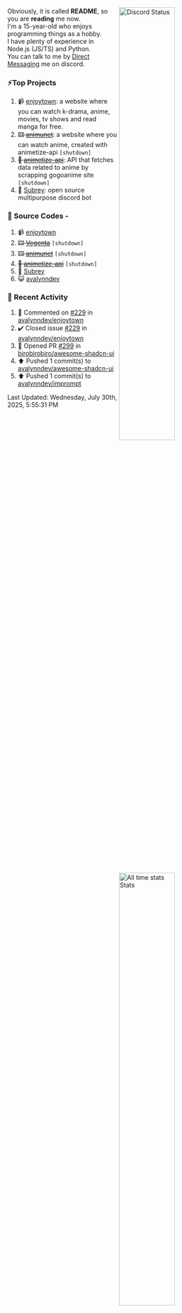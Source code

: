 <a href="https://discord.com/users/735059235141845003" target="_blank">
	<img width="50%" align="right" alt="Discord Status" src="https://lanyard.cnrad.dev/api/735059235141845003?bg=1f1f1f&borderRadius=5px">
</a>
<a href="https://wakatime.com/@Avalynn" target="_blank">
	<img width="50%" align="right" alt="All time stats Stats" src="https://github-readme-stats-one-liard-37.vercel.app/api/wakatime?username=avalynn&border_radius=5px&theme=dark&bg_color=1f1f1f&border_color=1f1f1f&icon_color=58a6ff&show_icons=true&disable_animations=true&custom_title=All%20Time%20Stats&v=2\&layout=compact">
</a>

<div align="left">
Obviously, it is called <b>README</b>, so you are <b>reading</b> me now.<br> 
I'm a 15-year-old who enjoys programming things as a hobby. <br>
I have plenty of experience in Node.js (JS/TS) and Python.<br>
You can talk to me by <a href="https://discord.com/users/735059235141845003">Direct Messaging</a> me on discord.<br>
</div>

### ⚡Top Projects
1. 📹 [enjoytown](https://enjoytown.pro): a website where you can watch k-drama, anime, movies, tv shows and read manga for free.
2. ~~🎞️ [animunet](https://animunet.vercel.app)~~: a website where you can watch anime, created with animetize-api `[shutdown]`
3. ~~🎉 [animetize-api](https://animetize-api.vercel.app)~~: API that fetches data related to anime by scrapping gogoanime site `[shutdown]`
2. 🤖 [Subrey](https://github.com/InfiniteDevs/Subrey): open source multipurpose discord bot 

### 📄 Source Codes -
1. 📹 [enjoytown](https://github.com/avalynndev/enjoytown) 
2. ~~🎞️ [Vegenta](https://github.com/InfiniteDevs/vegenta)~~ `[shutdown]`
3. ~~🎞️ [animunet](https://github.com/InfiniteDevs/animunet)~~ `[shutdown]`
4. ~~🎉 [animetize-api](https://github.com/avalynndev/animetize-api)~~ `[shutdown]`
5. 🤖 [Subrey](https://github.com/InfiniteDevs/Subrey)
6. 😺 [avalynndev](https://github.com/avalynndev/avalynn-web)

### 📄 Recent Activity

<!--RECENT_ACTIVITY:start-->
1. 💬 Commented on [#229](https://github.com/avalynndev/enjoytown/issues/229#issuecomment-3107501937) in [avalynndev/enjoytown](https://github.com/avalynndev/enjoytown)<br>
2. ✔️ Closed issue [#229](https://github.com/avalynndev/enjoytown/issues/229) in [avalynndev/enjoytown](https://github.com/avalynndev/enjoytown)<br>
3. 💪 Opened PR [#299](https://github.com/birobirobiro/awesome-shadcn-ui/pull/299) in [birobirobiro/awesome-shadcn-ui](https://github.com/birobirobiro/awesome-shadcn-ui)<br>
4. ⬆️ Pushed 1 commit(s) to [avalynndev/awesome-shadcn-ui](https://github.com/avalynndev/awesome-shadcn-ui)<br>
5. ⬆️ Pushed 1 commit(s) to [avalynndev/imprompt](https://github.com/avalynndev/imprompt)<br>
<!--RECENT_ACTIVITY:end-->

<!--RECENT_ACTIVITY:last_update-->
Last Updated: Wednesday, July 30th, 2025, 5:55:31 PM
<!--RECENT_ACTIVITY:last_update_end-->

